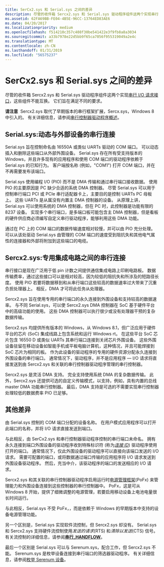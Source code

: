 ```yaml
---
title: SerCx2.sys 和 Serial.sys 之间的差异
description: 尽管的收件箱 Sercx2.sys 和 Serial.sys 驱动程序组件这两个实现串行 I/O 请求接口，这些组件不能互换。 它们旨在满足不同的要求。
ms.assetid: 62FA69BB-FE04-4B5E-96CC-13764ED83AE6
ms.date: 04/20/2017
ms.localizationpriority: medium
ms.openlocfilehash: f514210c357c408f30be541422e3f9fb8a8a3034
ms.sourcegitcommit: a33b7978e22d5bb9f65ca7056f955319049a2e4c
ms.translationtype: MT
ms.contentlocale: zh-CN
ms.lasthandoff: 01/31/2019
ms.locfileid: "56575237"
---
```

# <a name="differences-between-sercx2sys-and-serialsys"></a>SerCx2.sys 和 Serial.sys 之间的差异


尽管的收件箱 Sercx2.sys 和 Serial.sys 驱动程序组件这两个实现[串行 I/O 请求接口](serial-i-o-request-interface.md)，这些组件不能互换。 它们旨在满足不同的要求。

**请注意**  Sercx2.sys 取代了早期版本的串行框架扩展，Sercx.sys，Windows 8 中引入的。 有关详细信息，请参阅[串行控制器驱动程序概述](serial-drivers-overview.md)。

 

## <a name="serialsys-dynamic-serial-connections-to-external-devices"></a>Serial.sys:动态与外部设备的串行连接


Serial.sys 旨在控制命名由 16550A 或类似 UARTs 驱动的 COM 端口。 可以动态插入和删除这些端口从外部外围设备。 Serial.sys 存在所有受支持版本的 Windows，并且许多现有的应用程序和使用 COM 端口的驱动程序依赖于 Serial.sys 的已知行为。 客户端按名称 (例如，"COM1") 打开 COM 端口，并在不再需要发布该端口。

Serial.sys 使用编程 I/O (PIO) 而不是 DMA 传输和通过串行端口接收数据。 使用 PIO 的主要原因是 PC 缺少合适的系统 DMA 控制器。 尽管 Serial.sys 可以用于控制串行端口 PCI 或 PCIe 串行适配器卡上，主要目的是控制 UARTs PC 母板上。 这些 UARTs 是从属没有内置主 DMA 控制器的设备。 从原理上讲，Serial.sys 可以使用系统的 DMA 控制器，但在 PC 时，此控制器是功能有限的 8237 设备。 实现多个串行端口，是多端口板可能包含主 DMA 控制器，但是看板的硬件供应商必须编写自定义串行驱动程序，能够利用这些 DMA 功能。

通过在 PC 上的 COM 端口的数据传输速度相对较慢，并可以由 PIO 充分处理。 可以从该处驱动 Serial.sys 由管理的 COM 端口的速度受到阻抗失和其他电气属性的连接器和外部将附加到这些端口的电缆。

## <a name="sercx2sys-dedicated-serial-connections-between-integrated-circuits"></a>Sercx2.sys:专用集成电路之间的串行连接


串行接口是现在广泛用于低 pin 计数之间提供通信集成电路上印刷电路板。 数据传输费率，通过这些接口可以是相对较高，因为较低的阻抗失和所涉及的短路径长度。 使用 PIO 若要将数据移到和从串行端口这些较高的数据速率过大带来了沉重负担处理器上。 相反，DMA 才可将此任务从处理器。

Sercx2.sys 旨在使用专用的串行端口的永久连接到外围设备和支持较高的数据速率。 与不同 Serial.sys，可以使 Sercx2.sys DMA 控制器在 SoC 基于硬件平台中的高级功能的使用。 这些 DMA 控制器可以执行很少或没有处理器干预的复杂数据传输。

Sercx2.sys 均提供所有版本的 Windows，从 Windows 8.1，但广泛应用于硬件平台的芯片 (SoC) 集成线路上包含系统和运行 Windows rt。 在这些平台 SoC 芯片包含 16550 D 或类似 UARTs 其串行端口连接到关闭芯片外围设备。 这些外围设备驻留在移动设备如智能手机或平板电脑计算机，这种情况，并且可能焊接到 SoC 芯片为相同的板。 作为此设备的驱动程序的专用的硬件资源分配永久连接到外围设备的串行端口。 通常情况下，驱动程序，并不是应用程序 — I/O 请求将直接发送到由 Sercx2.sys 和关联的串行控制器驱动程序管理的串行控制器。

Sercx2.sys 是灵活 DMA 支持。 完全支持使用系统 DMA 的复杂数据传输。 此外，Sercx2.sys 还提供可选的自定义传输模式，以支持，例如，具有内置的总线 master DMA 功能串行控制器。 最后，DMA 支持是可选的不需要实现串行控制器处理较低的数据费率 PIO 已足够。

## <a name="other-differences"></a>其他差异


由 Serial.sys 控制的 COM 端口分配的设备名称。 在用户模式应用程序可以打开此端口的名称，并将 I/O 请求直接发送到端口。

与此相反，由 SerCx2.sys 和串行控制器驱动程序控制的串行端口未命名。 拥有永久连接到端口外围设备的驱动程序收到特殊标识符 (称为[*连接 ID*](connection-ids-for-serially-connected-peripheral-devices.md)) 驱动程序使用打开的端口。 通常情况下，仅此外围设备的驱动程序可以直接向该端口发送的 I/O 请求。 需要可配置的端口，或将数据通过端口传输的应用程序将 I/O 请求发送到外围设备驱动程序。 然后，充当中介，该驱动程序的端口的发送相应的 I/O 请求。

Sercx2.sys 和其关联的串行控制器驱动程序启用运行时[电源管理框架](https://msdn.microsoft.com/library/windows/hardware/hh406637)(PoFx) 来管理能力和外围设备连接到这些控制器的串行控制器中。 PoFx，这是可从 Windows 8 开始，提供了细微调整的电源管理，若要启用移动设备上电池电量很长时间运行。

与此相反，Serial.sys 不受 PoFx，，而是依赖于 Windows 的早期版本中支持的设备电源管理功能。

另一个区别是，Serial.sys 实现软件流控制，但 Sercx2.sys 却没有。 Serial.sys 和 Sercx2.sys 支持硬件流控制使用*发送的请求*(RTS) 和*清除以发送*(CTS) 信号。 有关流控制的详细信息，请参阅[**串行\_HANDFLOW**](https://msdn.microsoft.com/library/windows/hardware/jj680685)。

最后一个区别是 Serial.sys 可以与 Serenum.sys，配合工作，但 Sercx2.sys 不能。 Serenum.sys 是枚举设备连接到串行端口的筛选器驱动程序。 有关详细信息，请参阅[枚举 Serenum 设备](enumerating-serenum-devices.md)。

 

 




